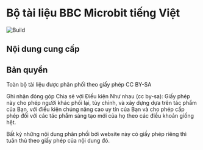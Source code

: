# Bộ tài liệu BBC Microbit tiếng Việt

![Build](https://travis-ci.org/microbitvn/microbit.vn.svg?branch=master)

## Nội dung cung cấp


## Bản quyền

Toàn bộ tài liệu được phân phối theo giấy phép CC BY-SA

Ghi nhận đóng góp Chia sẻ với Điều kiện Như nhau (cc by-sa):
Giấy phép này cho phép người khác phối lại, tùy chỉnh, và xây dựng dựa trên tác phẩm của Bạn, với điều kiện chúng nâng cao uy tín của Bạn và cho phép cấp phép đối với các tác phẩm sáng tạo mới của họ theo các điều khoản giống hệt.

Bất kỳ những nội dung phân phối bởi website này có giấy phép riêng thì tuân thủ theo giấy phép của nội dung đó.


